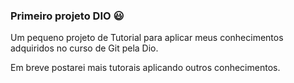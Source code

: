 ### Primeiro projeto DIO :smiley:

Um pequeno projeto de Tutorial para aplicar meus conhecimentos adquiridos no curso de Git pela Dio. 

Em breve postarei mais tutorais aplicando outros conhecimentos. 
